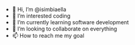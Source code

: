 - 👋 Hi, I’m @isimbiaella
- 👀 I’m interested coding
- 🌱 I’m currently learning software development
- 💞️ I’m looking to collaborate on everything
- 📫 How to reach me my goal


